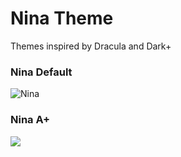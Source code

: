 # Nina Theme
Themes inspired by Dracula and Dark+

<h3>Nina Default</h3>
<img src="https://i.ibb.co/YDcpbVm/nina.png" alt="Nina"/>
<h3>Nina A+</h2>
<img src="https://i.ibb.co/pfY3qdf/ninaplus.png" alt"NinaPlus" />
